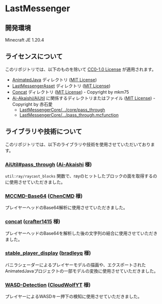 # LastMessenger

## 開発環境
Minecraft JE 1.20.4

## ライセンスについて
このリポジトリでは、以下のものを除いて [CC0-1.0 License](LICENSE) が適用されます。
- [AnimatedJava](AnimatedJava) ディレクトリ ([MIT License](AnimatedJava\LICENSE))
- [LastMessengerAsset](LastMessengerAsset) ディレクトリ ([MIT License](LastMessengerAsset\LICENSE))
- [Concat](Concat) ディレクトリ ([MIT License](Concat\LICENSE)) - Copyright by mkm75
- [Ai-Akaishi/AiUtil](https://github.com/Ai-Akaishi/AiUtil) に関係するディレクトリまたはファイル ([MIT License](https://github.com/Ai-Akaishi/AiUtil/blob/main/LICENSE)) - Copyright by 赤石愛
  - [LastMessengerCore/.../core/pass_through](LastMessengerCore\data\util\functions\ray\core\pass_through)
  - [LastMessengerCore/.../pass_through.mcfunction](LastMessengerCore\data\util\functions\ray\pass_through.mcfunction)

## ライブラリや技術について
このリポジトリでは、以下のライブラリや技術を使用させていただいております。

### [AiUtil#pass_through](https://github.com/Ai-Akaishi/AiUtil/tree/main/data/util/functions/pass_through) ([Ai-Akaishi](https://github.com/Ai-Akaishi) 様)
`util:ray/raycast_blocks` 関数で、rayのヒットしたブロックの面を取得するのに使用させていただきました。

### [MCCMD-Base64](https://github.com/ChenCMD/MCCMD-Base64) ([ChenCMD](https://github.com/ChenCMD) 様)
プレイヤーヘッドのBase64解析に使用させていただきました。

### [concat](https://github.com/crafter1415/concat) ([crafter1415](https://github.com/crafter1415) 様)
プレイヤーヘッドのBase64を解析した後の文字列の結合に使用させていただきました。

### [stable_player_display](https://github.com/bradleyq/stable_player_display) ([bradleyq](https://github.com/bradleyq) 様)
バニラシェーダーによるプレイヤーモデルの描画や、エクスポートされたAnimatedJavaプロジェクトの一部モデルの変換に使用させていただきました。

### [WASD-Detection](https://github.com/CloudWolfYT/WASD-Detection) ([CloudWolfYT](https://github.com/CloudWolfYT) 様)
プレイヤーによるWASDキー押下の検知に使用させていただきました。
